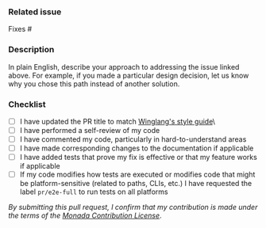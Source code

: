 <!--

Unless this is a very simple 1-line-of-code change, please create a new issue describing the change you're proposing first, then link to it from this PR.

Read more about our process in our contributing guide: https://docs.winglang.io/contributors/pull_requests

-->

### Related issue

Fixes # <!-- INSERT ISSUE NUMBER -->

### Description

In plain English, describe your approach to addressing the issue linked above. For example, if you made a particular design decision, let us know why you chose this path instead of another solution.

### Checklist

- [ ] I have updated the PR title to match [Winglang's style guide](https://docs.winglang.io/contributors/pull_requests#how-are-pull-request-titles-formatted)\
- [ ] I have performed a self-review of my code
- [ ] I have commented my code, particularly in hard-to-understand areas
- [ ] I have made corresponding changes to the documentation if applicable
- [ ] I have added tests that prove my fix is effective or that my feature works if applicable
- [ ] If my code modifies how tests are executed or modifies code that might be platform-sensitive (related to paths, CLIs, etc.) I have requested the label `pr/e2e-full` to run tests on all platforms

<!-- If this is still a work in progress, feel free to open a draft PR until you're able to check off all the items on the list above -->

*By submitting this pull request, I confirm that my contribution is made under the terms of the [Monada Contribution License](https://docs.winglang.io/terms-and-policies/contribution-license.html)*.